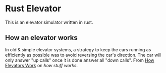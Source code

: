 # Rust Elevator

This is an elevator simulator written in rust.

## How an elevator works

In old & simple elevator systems, a strategy to keep the cars running as efficiently as possible was to avoid reversing the car's direction. The car will only answer "up calls" once it is done answer all "down calls". From [How Elevators Work](https://science.howstuffworks.com/transport/engines-equipment/elevator7.htm) on _how stuff works_.
